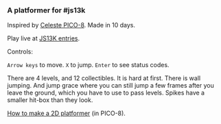 ### A platformer for #js13k

Inspired by [Celeste PICO-8](https://www.lexaloffle.com/bbs/?tid=2145). Made in 10 days.

Play live at [JS13K entries]().

Controls:

`Arrow keys` to move.
`X` to jump.
`Enter` to see status codes.

There are 4 levels, and 12 collectibles.
It is hard at first. There is wall jumping. And jump grace where you can still jump a few frames after you leave the ground, which you have to use to pass levels. Spikes have a smaller hit-box than they look.

[How to make a 2D platformer](https://github.com/eguneys/celeste-jumping) (in PICO-8).
